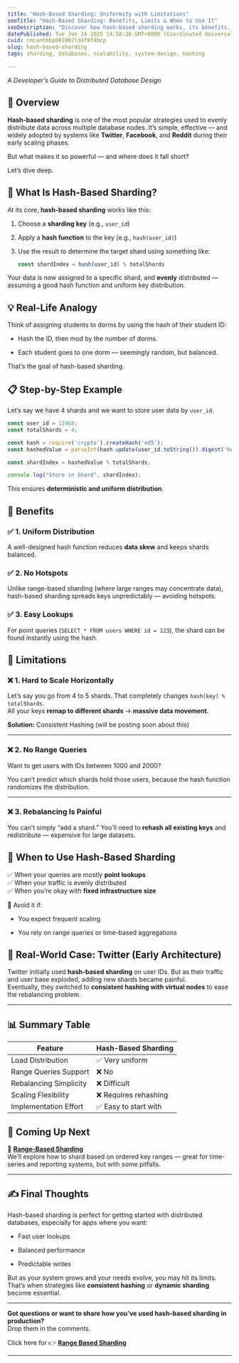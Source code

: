 ```yaml
---
title: "Hash-Based Sharding: Uniformity with Limitations"
seoTitle: "Hash-Based Sharding: Benefits, Limits & When to Use It"
seoDescription: "Discover how hash-based sharding works, its benefits, key limitations, and the best use cases in distributed systems."
datePublished: Tue Jun 24 2025 14:58:26 GMT+0000 (Coordinated Universal Time)
cuid: cmcanhhbp001002ld4f8f4bcp
slug: hash-based-sharding
tags: sharding, databases, scalability, system-design, hashing

---
```


*A Developer’s Guide to Distributed Database Design*

## 📌 Overview

**Hash-based sharding** is one of the most popular strategies used to evenly distribute data across multiple database nodes. It’s simple, effective — and widely adopted by systems like **Twitter**, **Facebook**, and **Reddit** during their early scaling phases.

But what makes it so powerful — and where does it fall short?

Let’s dive deep.

## 🧠 What Is Hash-Based Sharding?

At its core, **hash-based sharding** works like this:

1. Choose a **sharding key** (e.g., `user_id`)
    
2. Apply a **hash function** to the key (e.g., `hash(user_id)`)
    
3. Use the result to determine the target shard using something like:
    
    ```javascript
    const shardIndex = hash(user_id) % totalShards
    ```
    

Your data is now assigned to a specific shard, and **evenly** distributed — assuming a good hash function and uniform key distribution.

## 💡 Real-Life Analogy

Think of assigning students to dorms by using the hash of their student ID:

* Hash the ID, then mod by the number of dorms.
    
* Each student goes to one dorm — seemingly random, but balanced.
    

That’s the goal of hash-based sharding.

## 📋 Step-by-Step Example

Let’s say we have 4 shards and we want to store user data by `user_id`.

```javascript
const user_id = 12468;
const totalShards = 4;

const hash = require('crypto').createHash('md5');
const hashedValue = parseInt(hash.update(user_id.toString()).digest('hex').substring(0, 8), 16);

const shardIndex = hashedValue % totalShards;

console.log("Store in Shard", shardIndex);
```

This ensures **deterministic and uniform distribution**.

## 🧪 Benefits

### ✅ 1. Uniform Distribution

A well-designed hash function reduces **data skew** and keeps shards balanced.

### ✅ 2. No Hotspots

Unlike range-based sharding (where large ranges may concentrate data), hash-based sharding spreads keys unpredictably — avoiding hotspots.

### ✅ 3. Easy Lookups

For point queries (`SELECT * FROM users WHERE id = 123`), the shard can be found instantly using the hash.

## 🚫 Limitations

### ❌ 1. Hard to Scale Horizontally

Let’s say you go from 4 to 5 shards. That completely changes `hash(key) % totalShards`.  
All your keys **remap to different shards** → **massive data movement**.

**Solution:** Consistent Hashing (will be posting soon about this)

---

### ❌ 2. No Range Queries

Want to get users with IDs between 1000 and 2000?

You can’t predict which shards hold those users, because the hash function randomizes the distribution.

---

### ❌ 3. Rebalancing Is Painful

You can’t simply “add a shard.” You’ll need to **rehash all existing keys** and redistribute — expensive for large datasets.

## 🔁 When to Use Hash-Based Sharding

✅ When your queries are mostly **point lookups**  
✅ When your traffic is evenly distributed  
✅ When you’re okay with **fixed infrastructure size**

🚫 Avoid it if:

* You expect frequent scaling
    
* You rely on range queries or time-based aggregations
    

## 🔧 Real-World Case: Twitter (Early Architecture)

Twitter initially used **hash-based sharding** on user IDs. But as their traffic and user base exploded, adding new shards became painful.  
Eventually, they switched to **consistent hashing with virtual nodes** to ease the rebalancing problem.

---

## 📊 Summary Table

| Feature | Hash-Based Sharding |
| --- | --- |
| Load Distribution | ✅ Very uniform |
| Range Queries Support | ❌ No |
| Rebalancing Simplicity | ❌ Difficult |
| Scaling Flexibility | ❌ Requires rehashing |
| Implementation Effort | ✅ Easy to start with |

## 📘 Coming Up Next

📌 [**Range-Based Sharding**](https://blog.rahuljayaraman.dev/range-based-sharding)  
We’ll explore how to shard based on ordered key ranges — great for time-series and reporting systems, but with some pitfalls.

---

## ✍️ Final Thoughts

Hash-based sharding is perfect for getting started with distributed databases, especially for apps where you want:

* Fast user lookups
    
* Balanced performance
    
* Predictable writes
    

But as your system grows and your needs evolve, you may hit its limits. That’s when strategies like **consistent hashing** or **dynamic sharding** become essential.

---

**Got questions or want to share how you’ve used hash-based sharding in production?**  
Drop them in the comments.

Click here for 👉 [**Range Based Sharding**](https://blog.rahuljayaraman.dev/range-based-sharding)

---